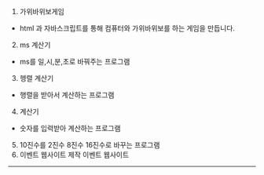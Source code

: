 1. 가위바위보게임
- html 과 자바스크립트를 통해 컴퓨터와 가위바위보를 하는 게임을 만듭니다.
2. ms 계산기
- ms를 일,시,분,초로 바꿔주는 프로그램
3. 헹렬 계산기
- 행렬을 받아서 계산하는 프로그램
4. 계산기
- 숫자를 입력받아 계산하는 프로그램
5. 10진수를 2진수 8진수 16진수로 바꾸는 프로그램
6. 이벤트 웹사이트 제작
<a herf="./wabsite_festival/wabsite_festival.html">이벤트 웹사이트<a>
---

